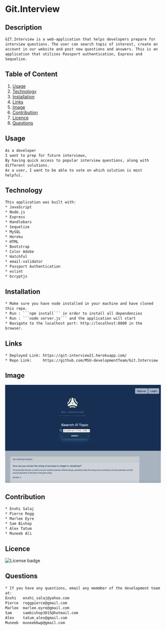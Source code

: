 # Git.Interview

## Description
```
GIT.Interview is a web-application that helps developers prepare for interview questions. The user can search topic of interest, create an account in our website and post new questions and answers. This is an application that utilizes Passport authentication, Express and Sequelize. 
```
## Table of Content
 1. [Usage](#usage)
 2. [Technology](#technology)
 3. [Installation](#installation)
 4. [Links](#links)
 5. [Image](#image)
 6. [Contribution](#contribution)
 7. [Licence](#licence)
 8. [Questions](#questions)

## Usage
```
As a developer
I want to prep for future interviews,
By having quick access to popular interview questions, along with different solutions.
As a user, I want to be able to vote on which solution is most helpful.

```
## Technology
    This application was built with:
    * JavaScript
    * Node.js
    * Express
    * Handlebars
    * Sequelize
    * MySQL
    * Heroku
    * HTML
    * Bootstrap 
    * Color Adobe
    * Hatchful
    * email-validator
    * Passport Authentication 
    * eslint
    * bcryptjs

## Installation
    * Make sure you have node installed in your machine and have cloned this repo.
    * Run : ```npm install``` in order to install all dependencies 
    * Run : ```node server.js``` and the application will start 
    * Navigate to the localhost port: http://localhost:8080 in the browser.

## Links
    * Deployed Link: https://git-interview21.herokuapp.com/
    * Repo Link:     https://github.com/MSU-developmentTeam/Git.Interview

## Image
![Git.Interview](/public/assets/Images/Screenshots/main-page.png)

## Contribution
    * Enxhi Salaj
    * Pierce Rogg
    * Marlee Eyre
    * Sam Bishop
    * Alex Tatum
    * Muneeb Ali
    
## Licence 
![License badge](https://img.shields.io/badge/license-MIT-green)

## Questions
    * If you have any questions, email any memmber of the development team at:
    Enxhi   enxhi_salaj@yahoo.com
    Pierce  roggpierce@gmail.com
    Marlee  marlee.eyre@gmail.com
    Sam     sambishop3015@hotmail.com
    Alex    tatum_alex@gmail.com
    Muneeb  muneebbwp@gmail.com



